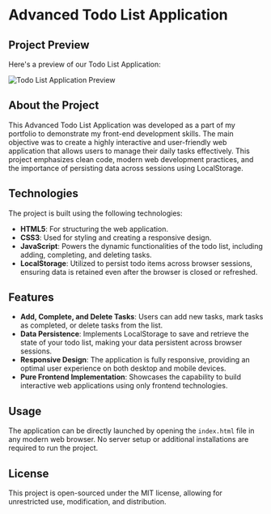 # Advanced Todo List Application

## Project Preview
Here's a preview of our Todo List Application:

![Todo List Application Preview](https://github.com/NiyaziGumus/To-Do-List/blob/main/Screenshot.png)

## About the Project

This Advanced Todo List Application was developed as a part of my portfolio to demonstrate my front-end development skills. The main objective was to create a highly interactive and user-friendly web application that allows users to manage their daily tasks effectively. This project emphasizes clean code, modern web development practices, and the importance of persisting data across sessions using LocalStorage.

## Technologies

The project is built using the following technologies:

- **HTML5**: For structuring the web application.
- **CSS3**: Used for styling and creating a responsive design.
- **JavaScript**: Powers the dynamic functionalities of the todo list, including adding, completing, and deleting tasks.
- **LocalStorage**: Utilized to persist todo items across browser sessions, ensuring data is retained even after the browser is closed or refreshed.

## Features

- **Add, Complete, and Delete Tasks**: Users can add new tasks, mark tasks as completed, or delete tasks from the list.
- **Data Persistence**: Implements LocalStorage to save and retrieve the state of your todo list, making your data persistent across browser sessions.
- **Responsive Design**: The application is fully responsive, providing an optimal user experience on both desktop and mobile devices.
- **Pure Frontend Implementation**: Showcases the capability to build interactive web applications using only frontend technologies.

## Usage

The application can be directly launched by opening the `index.html` file in any modern web browser. No server setup or additional installations are required to run the project.

## License

This project is open-sourced under the MIT license, allowing for unrestricted use, modification, and distribution.
